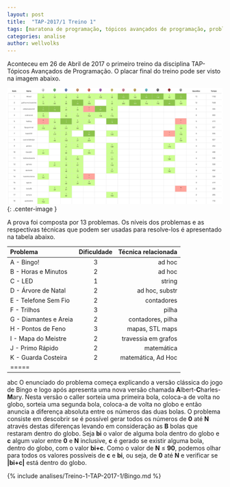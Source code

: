 ```yaml
---
layout: post
title:  "TAP-2017/1 Treino 1"
tags: [maratona de programação, tópicos avançados de programação, problemset, analise]
categories: analise
author: wellvolks
---
```


Aconteceu em 26 de Abril de 2017 o primeiro treino da disciplina TAP-Tópicos Avançados de Programação. O placar final do treino pode ser visto na imagem abaixo.

![Placar final do Treino-1 - TAP/2017-1](/_assets/images/Placar-Treino-1-Tap2017-1.png){: .center-image }


A prova foi composta por 13 problemas. Os níveis dos problemas e as respectivas técnicas que podem ser usadas para resolve-los é apresentado na tabela abaixo.

| Problema				                | Dificuldade	| Técnica relacionada	                                |
|:--------------------------------------|:-------------:|------------------------------------------------------:|
|A - Bingo! 		            | 3   	| ad hoc		                                        |
|B - Horas e Minutos	                    | 2	    | ad hoc |
|C - LED				            | 1		    | string		                                        |
|D - Árvore de Natal		                    | 2	        | ad hoc, substr                              |
|E - Telefone Sem Fio			        | 2 		| contadores                        |
|F - Trilhos			        | 3   | pilha                                   |
|G - Diamantes e Areia	                            | 2         | contadores, pilha       |
|H - Pontos de Feno	                    | 3		| mapas, STL maps				                    |
|I - Mapa do Meistre			                | 2		    | travessia em grafos					                            |
|J - Primo Rápido	                | 2 		| matemática                    |
|K - Guarda Costeira   | 2 	    | matemática, Ad Hoc	                    |
|===== |

abc
O enunciado do problema começa explicando a versão clássica do jogo de Bingo e logo após apresenta uma nova versão chamada **A**lbert-**C**harles-**M**ary.  Nesta versão o caller sorteia uma primeira bola, coloca-a de volta no globo, sorteia uma segunda bola, coloca-a de volta no globo e então anuncia a diferença absoluta entre os números das duas bolas. O problema consiste em descobrir se é possível gerar todos os números de **0** até **N** através destas diferenças levando em consideração as **B** bolas que restaram dentro do globo.  Seja **bi** o valor de alguma bola dentro do globo e **c** algum valor entre **0** e **N** inclusive, **c** é gerado se existir alguma bola, dentro do globo, com o valor **bi+c**. Como o valor de **N** ≤ **90**, podemos olhar para todos os valores possíveis de **c** e **bi**, ou seja, de **0** até **N** e verificar se **|bi+c|** está dentro do globo.

{% include analises/Treino-1-TAP-2017-1/Bingo.md %}
